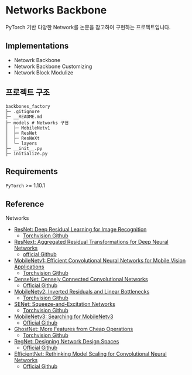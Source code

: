 # Networks Backbone
PyTorch 기반 다양한 Network를 논문을 참고하여 구현하는 프로젝트입니다.

## Implementations
- Netowrk Backbone
- Network Backbone Customizing
- Network Block Modulize

## 프로젝트 구조

```
backbones_factory
├─ .gitignore
├─ __README.md
├─ models # Networks 구현
│  ├─ MobileNetv1
│  ├─ ResNet
│  ├─ ResNeXt
│  └─ layers
├─ __init__.py
├─ initialize.py

```

## Requirements
`PyTorch` >= 1.10.1


## Reference
Networks
- [ResNet: Deep Residual Learning for Image Recognition](https://arxiv.org/abs/1512.03385)
  - [Torchvision Github](https://github.com/pytorch/vision/blob/main/torchvision/models/resnet.py)
- [ResNext: Aggregated Residual Transformations for Deep Neural Networks](https://arxiv.org/abs/1611.05431)
  - [official Github](https://github.com/facebookresearch/ResNeXt)
- [MobileNetv1: Efficient Convolutional Neural Networks for Mobile Vision Applications](https://arxiv.org/abs/1704.04861)
  - [Torchvision Github](https://github.com/osmr/imgclsmob/blob/956b4ebab0bbf98de4e1548287df5197a3c7154e/pytorch/pytorchcv/models/mobilenet.py)
- [DenseNet: Densely Connected Convolutional Networks](https://arxiv.org/abs/1608.06993)
  - [Official Github](https://github.com/liuzhuang13/DenseNet)
- [MobileNetv2: Inverted Residuals and Linear Bottlenecks](https://arxiv.org/abs/1801.04381)
  - [Torchvision Github](https://github.com/pytorch/vision/blob/6db1569c89094cf23f3bc41f79275c45e9fcb3f3/torchvision/models/mobilenet.py)
- [SENet: Squeeze-and-Excitation Networks](https://arxiv.org/abs/1709.01507)
  - [Torchvision Github](https://github.com/osmr/imgclsmob/blob/68335927ba27f2356093b985bada0bc3989836b1/pytorch/pytorchcv/models/senet.py)
- [MobileNetv3: Searching for MobileNetv3](https://arxiv.org/abs/1905.02244v5)
  - [Official Github](https://github.com/xiaolai-sqlai/mobilenetv3)
- [GhostNet: More Features from Cheap Operations](https://arxiv.org/abs/1911.11907v2)
  - [Torchvision Github](https://github.com/osmr/imgclsmob/blob/c03fa67de3c9e454e9b6d35fe9cbb6b15c28fda7/pytorch/pytorchcv/models/ghostnet.py)
- [RegNet: Designing Network Design Spaces](https://arxiv.org/abs/2003.13678)
  - [Official Github](https://github.com/facebookresearch/pycls)
- [EfficientNet: Rethinking Model Scaling for Convolutional Neural Networks](https://arxiv.org/abs/1905.11946v5)
  - [Official Github](https://github.com/lukemelas/EfficientNet-PyTorch)